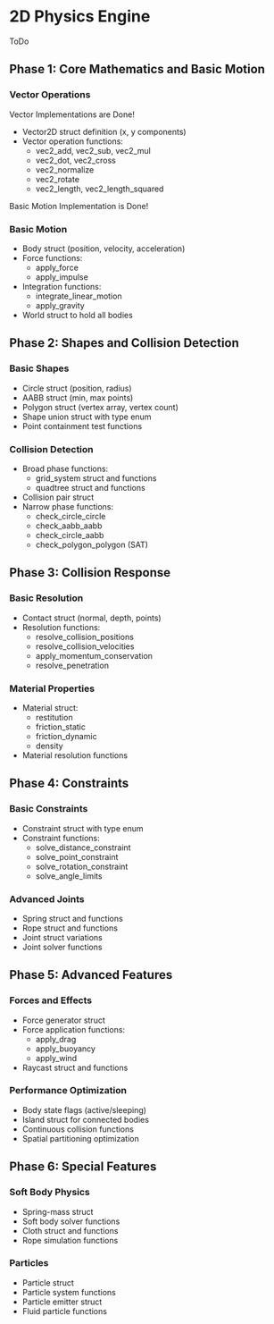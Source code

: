 # 2D Physics Engine


ToDo

## Phase 1: Core Mathematics and Basic Motion
### Vector Operations

Vector Implementations are Done!

- Vector2D struct definition (x, y components)
- Vector operation functions:
  - vec2_add, vec2_sub, vec2_mul
  - vec2_dot, vec2_cross
  - vec2_normalize
  - vec2_rotate
  - vec2_length, vec2_length_squared

Basic Motion Implementation is Done!

### Basic Motion
- Body struct (position, velocity, acceleration)
- Force functions:
  - apply_force
  - apply_impulse
- Integration functions:
  - integrate_linear_motion
  - apply_gravity
- World struct to hold all bodies

## Phase 2: Shapes and Collision Detection
### Basic Shapes
- Circle struct (position, radius)
- AABB struct (min, max points)
- Polygon struct (vertex array, vertex count)
- Shape union struct with type enum
- Point containment test functions

### Collision Detection
- Broad phase functions:
  - grid_system struct and functions
  - quadtree struct and functions
- Collision pair struct
- Narrow phase functions:
  - check_circle_circle
  - check_aabb_aabb
  - check_circle_aabb
  - check_polygon_polygon (SAT)

## Phase 3: Collision Response
### Basic Resolution
- Contact struct (normal, depth, points)
- Resolution functions:
  - resolve_collision_positions
  - resolve_collision_velocities
  - apply_momentum_conservation
  - resolve_penetration

### Material Properties
- Material struct:
  - restitution
  - friction_static
  - friction_dynamic
  - density
- Material resolution functions

## Phase 4: Constraints
### Basic Constraints
- Constraint struct with type enum
- Constraint functions:
  - solve_distance_constraint
  - solve_point_constraint
  - solve_rotation_constraint
  - solve_angle_limits

### Advanced Joints
- Spring struct and functions
- Rope struct and functions
- Joint struct variations
- Joint solver functions

## Phase 5: Advanced Features
### Forces and Effects
- Force generator struct
- Force application functions:
  - apply_drag
  - apply_buoyancy
  - apply_wind
- Raycast struct and functions

### Performance Optimization
- Body state flags (active/sleeping)
- Island struct for connected bodies
- Continuous collision functions
- Spatial partitioning optimization

## Phase 6: Special Features
### Soft Body Physics
- Spring-mass struct
- Soft body solver functions
- Cloth struct and functions
- Rope simulation functions

### Particles
- Particle struct
- Particle system functions
- Particle emitter struct
- Fluid particle functions

